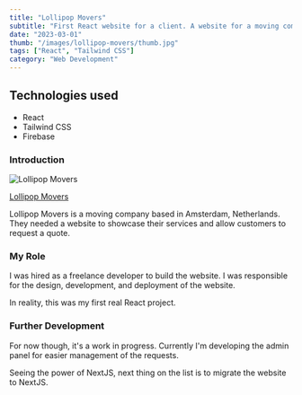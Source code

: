 ```yaml
---
title: "Lollipop Movers"
subtitle: "First React website for a client. A website for a moving company."
date: "2023-03-01"
thumb: "/images/lollipop-movers/thumb.jpg"
tags: ["React", "Tailwind CSS"]
category: "Web Development"
---
```


## Technologies used

* React
* Tailwind CSS
* Firebase

### Introduction

![Lollipop Movers](/images/lollipop-movers/thumb.jpg)

[Lollipop Movers](https://lollipopmovers.nl/)

Lollipop Movers is a moving company based in Amsterdam, Netherlands. They needed a website to showcase their services and allow customers to request a quote.

### My Role

I was hired as a freelance developer to build the website. I was responsible for the design, development, and deployment of the website.

In reality, this was my first real React project.

### Further Development

For now though, it's a work in progress. Currently I'm developing the admin panel for easier management of the requests.

Seeing the power of NextJS, next thing on the list is to migrate the website to NextJS.